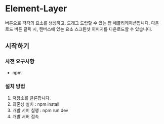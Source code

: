 # Element-Layer

버튼으로 각각의 요소를 생성하고, 드래그 드랍할 수 있는 웹 애플리케이션입니다.
다운로드 버튼 클릭 시, 캔버스에 있는 요소 스크린샷 이미지를 다운로드할 수 있습니다.

## 시작하기

### 사전 요구사항

- npm

### 설치 방법

1. 저장소를 클론합니다.
2. 의존성 설치 : npm install
3. 개발 서버 실행 : npm run dev
4. 개발 서버 접속
